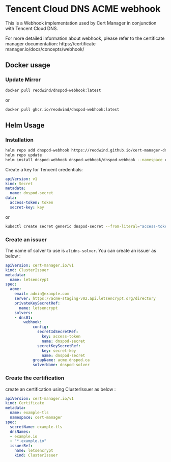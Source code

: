# Tencent Cloud DNS ACME webhook

This is a Webhook implementation used by Cert Manager in conjunction with Tencent Cloud DNS.

For more detailed information about webhook, please refer to the certificate manager documentation: https://certificate manager.io/docs/concepts/webhook/
## Docker usage
### Update Mirror
``` bash
docker pull reodwind/dnspod-webhook:latest
```
or
``` bash
docker pull ghcr.io/reodwind/dnspod-webhook:latest
```
## Helm Usage
### Installation
``` bash
helm repo add dnspod-webhook https://reodwind.github.io/cert-manager-dnspod-webhook
helm repo update
helm install dnspod-webhook dnspod-webhook/dnspod-webhook --namespace cert-manager
```
Create a key for Tencent credentials:
``` yaml
apiVersion: v1
kind: Secret
metadata:
  name: dnspod-secret
data:
  access-token: token
  secret-key: key
```
or
``` bash
kubectl create secret generic dnspod-secret --from-literal="access-token=yourtoken" --from-literal="secret-key=yoursecretkey"
```
### Create an issuer
The name of solver to use is ```alidns-solver```. You can create an issuer as below :
``` yaml
apiVersion: cert-manager.io/v1
kind: ClusterIssuer
metadata:
  name: letsencrypt
spec:
  acme:
    email: admin@example.com
    server: https://acme-staging-v02.api.letsencrypt.org/directory
    privateKeySecretRef:
      name: letsencrypt
    solvers:
    - dns01:
        webhook:
            config:
              secretIdSecretRef:
                key: access-token
                name: dnspod-secret
              secretKeySecretRef:
                key: secret-key
                name: dnspod-secret
            groupName: acme.dnspod.ca
            solverName: dnspod-solver
```
### Create the certification
create an certification using ClusterIssuer as below :
``` yaml
apiVersion: cert-manager.io/v1
kind: Certificate
metadata:
  name: example-tls
  namespace: cert-manager
spec:
  secretName: example-tls
  dnsNames:
  - example.io
  - "*.example.io"
  issuerRef:
    name: letsencrypt
    kind: ClusterIssuer
```